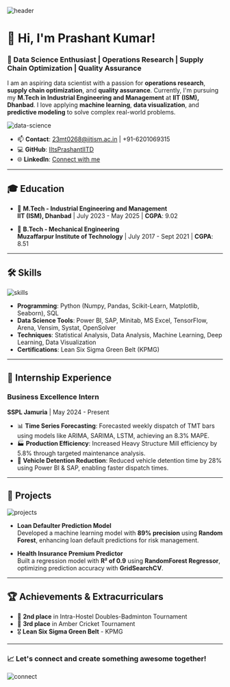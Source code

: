 
![header](https://user-images.githubusercontent.com/85084996/123443099-3d39b580-d5e2-11eb-8e06-3472b7c8ba62.gif)

# 👋 Hi, I'm Prashant Kumar! 

### 🚀 Data Science Enthusiast | Operations Research | Supply Chain Optimization | Quality Assurance

I am an aspiring data scientist with a passion for **operations research**, **supply chain optimization**, and **quality assurance**. Currently, I'm pursuing my **M.Tech in Industrial Engineering and Management** at **IIT (ISM), Dhanbad**. I love applying **machine learning**, **data visualization**, and **predictive modeling** to solve complex real-world problems.

![data-science](https://media.giphy.com/media/dVuyBgq2z5gVBkFtDc/giphy.gif)

- 📫 **Contact**: 23mt0268@iitism.ac.in | +91-6201069315  
- 💻 **GitHub**: [IItsPrashantIITD](https://github.com/IItsPrashantIITD)  
- 🌐 **LinkedIn**: [Connect with me](https://www.linkedin.com/in/prashant-kumar-a2a6591b4/)

---

## 🎓 **Education**

- 🏫 **M.Tech - Industrial Engineering and Management**  
  **IIT (ISM), Dhanbad** | July 2023 - May 2025 | **CGPA**: 9.02  

- 🏫 **B.Tech - Mechanical Engineering**  
  **Muzaffarpur Institute of Technology** | July 2017 - Sept 2021 | **CGPA**: 8.51  

---

## 🛠️ **Skills**

![skills](https://media.giphy.com/media/SWoSkN6DxTszqIKEqv/giphy.gif)

- **Programming**: Python (Numpy, Pandas, Scikit-Learn, Matplotlib, Seaborn), SQL
- **Data Science Tools**: Power BI, SAP, Minitab, MS Excel, TensorFlow, Arena, Vensim, Systat, OpenSolver
- **Techniques**: Statistical Analysis, Data Analysis, Machine Learning, Deep Learning, Data Visualization
- **Certifications**: Lean Six Sigma Green Belt (KPMG)

---

## 💼 **Internship Experience**

### **Business Excellence Intern**  
**SSPL Jamuria** | May 2024 - Present  
- 📊 **Time Series Forecasting**: Forecasted weekly dispatch of TMT bars using models like ARIMA, SARIMA, LSTM, achieving an 8.3% MAPE.  
- 🏭 **Production Efficiency**: Increased Heavy Structure Mill efficiency by 5.8% through targeted maintenance analysis.  
- 🚚 **Vehicle Detention Reduction**: Reduced vehicle detention time by 28% using Power BI & SAP, enabling faster dispatch times.

---

## 🚀 **Projects**

![projects](https://media.giphy.com/media/RbDKaczqWovIugyJmW/giphy.gif)

- **Loan Defaulter Prediction Model**  
  Developed a machine learning model with **89% precision** using **Random Forest**, enhancing loan default predictions for risk management.

- **Health Insurance Premium Predictor**  
  Built a regression model with **R² of 0.9** using **RandomForest Regressor**, optimizing prediction accuracy with **GridSearchCV**.

---

## 🏆 **Achievements & Extracurriculars**

- 🥈 **2nd place** in Intra-Hostel Doubles-Badminton Tournament
- 🏏 **3rd place** in Amber Cricket Tournament
- 🎖️ **Lean Six Sigma Green Belt** - KPMG

---

### 📈 Let's connect and create something awesome together!

![connect](https://media.giphy.com/media/5T06ftUYSdABqHC4Ud/giphy.gif)
